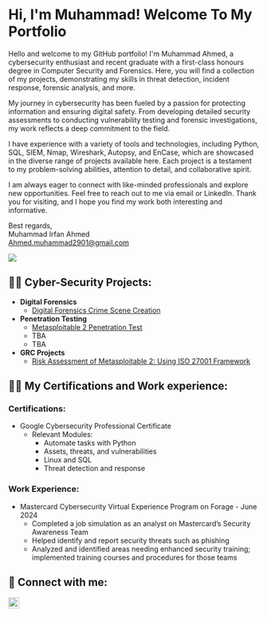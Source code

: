 <h1>Hi, I'm Muhammad! Welcome To My Portfolio</h1>

Hello and welcome to my GitHub portfolio! I'm Muhammad Ahmed, a cybersecurity enthusiast and recent graduate with a first-class honours degree in Computer Security and Forensics. Here, you will find a collection of my projects, demonstrating my skills in threat detection, incident response, forensic analysis, and more.

My journey in cybersecurity has been fueled by a passion for protecting information and ensuring digital safety. From developing detailed security assessments to conducting vulnerability testing and forensic investigations, my work reflects a deep commitment to the field.

I have experience with a variety of tools and technologies, including Python, SQL, SIEM, Nmap, Wireshark, Autopsy, and EnCase, which are showcased in the diverse range of projects available here. Each project is a testament to my problem-solving abilities, attention to detail, and collaborative spirit.

I am always eager to connect with like-minded professionals and explore new opportunities. Feel free to reach out to me via email or LinkedIn. Thank you for visiting, and I hope you find my work both interesting and informative.


Best regards,  
Muhammad Irfan Ahmed  
Ahmed.muhammad2901@gmail.com  

<a href="https://linkedin.com/in/m-irfan-ahmed"><img src="https://img.shields.io/badge/-LinkedIn-0072b1?&style=for-the-badge&logo=linkedin&logoColor=white" /></a>

<h2>👨‍💻 Cyber-Security Projects:</h2>

- <b>Digital Forensics </b>
  - <a href="https://github.com/AhmedIrfan198/Digital-Forensics-Crime-Scene-Creation">Digital Forensics Crime Scene Creation</a>
- <b>Penetration Testing</b>
  - <a href="https://github.com/AhmedIrfan198/Penetration-Test-of-Metasploitable-2">Metasploitable 2 Penetration Test</a>
  - TBA
  - TBA
- <b>GRC Projects</b>
  - <a href="https://github.com/AhmedIrfan198/Metasploitable-2-Risk-Assessment-and-Mitigation">Risk Assessment of Metasploitable 2: Using ISO 27001 Framework</a> 

<h2>👨‍💻 My Certifications and Work experience:</h2>

### Certifications:
- Google Cybersecurity Professional Certificate
  - Relevant Modules:
    - Automate tasks with Python
    - Assets, threats, and vulnerabilities
    - Linux and SQL
    - Threat detection and response

### Work Experience:
- Mastercard Cybersecurity Virtual Experience Program on Forage - June 2024
  - Completed a job simulation as an analyst on Mastercard’s Security Awareness Team
  - Helped identify and report security threats such as phishing
  - Analyzed and identified areas needing enhanced security training; implemented training courses and procedures for those teams

<h2> 🤳 Connect with me:</h2>

[<img align="left" alt="IrfanAhmed | LinkedIn" width="22px" src="https://cdn.jsdelivr.net/npm/simple-icons@v3/icons/linkedin.svg" />][linkedin]

[linkedin]: https://linkedin.com/in/m-irfan-ahmed

<!--
**AhmedIrfan198/AhmedIrfan198** is a ✨ _special_ ✨ repository because its `README.md` (this file) appears on your GitHub profile.

Here are some ideas to get you started:

- 🔭 I’m currently working on ...
- 🌱 I’m currently learning ...
- 👯 I’m looking to collaborate on ...
- 🤔 I’m looking for help with ...
- 💬 Ask me about ...
- 📫 How to reach me: ...
- 😄 Pronouns: ...
- ⚡ Fun fact: ...
-->

